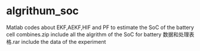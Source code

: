 # algrithum_soc
Matlab codes about EKF,AEKF,HIF and PF to estimate the SoC  of the battery cell
combines.zip include all the algrithm of the SoC for battery
数据和处理表格.rar include the data of the experiment
